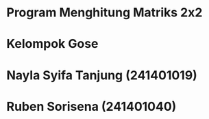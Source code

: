 # Program Menghitung Matriks 2x2
# Kelompok Gose
# Nayla Syifa Tanjung (241401019)
# Ruben Sorisena (241401040)
